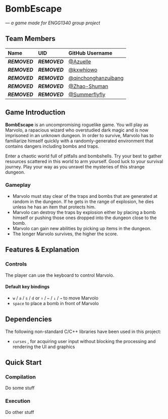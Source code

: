 # BombEscape
*— a game made for ENGG1340 group project*

## Team Members

| **Name**     | **UID**      | **GitHub Username**                                           |
| :----------- | :----------- | :------------------------------------------------------------ |
| ***REMOVED*** | ***REMOVED*** | [@Azuelle](https://github.com/Azuelle)                        | 
| ***REMOVED*** | ***REMOVED*** | [@kxwhiowo](https://github.com/kxwhiowo)                      |
| ***REMOVED*** | ***REMOVED*** | [@qinchonghanzuibang](https://github.com/qinchonghanzuibang)  |
| ***REMOVED*** | ***REMOVED*** | [@Zhao-Shuman](https://github.com/Zhao-Shuman)                |
| ***REMOVED*** | ***REMOVED*** | [@Summerflyfly](https://github.com/Summerflyfly)              |

## Game Introduction
**BombEscape** is an uncompromising roguelike game. You will play as Marvolo, a rapacious wizard who overstudied dark magic and is now imprisoned in an unknown dungeon. In order to survive, Marvolo has to familiarize himself quickly with a randomly-generated environment that contains dangers including bombs and traps. 

Enter a chaotic world full of pitfalls and bombshells. Try your best to gather resources scattered in this world to arm yourself. Good luck to your survival journey. Play your way as you unravel the mysteries of this strange dungeon.

### Gameplay
- Marvolo must stay clear of the traps and bombs that are generated at random in the dungeon. If he gets in the range of explosion, he dies unless he has an item that protects him.
- Marvolo can destroy the traps by explosion either by placing a bomb himself or pushing those ones dropped into the dungeon close to the bomb. 
- Marvolo can gain new abilities by picking up items in the dungeon.
- The longer Marvolo survives, the higher the score. 

## Features & Explanation

### Controls
The player can use the keyboard to control Marvolo.

#### Default key bindings
- `w` / `a` / `s` / `d` or `↑` / `←` / `↓` / `→` to move Marvolo
- `space` to place a bomb in front of Marvolo

## Dependencies
The following non-standard C/C++ libraries have been used in this project:
- `curses` , for acquiring user input without blocking the processing and rendering the UI and graphics

## Quick Start

### Compilation
Do some stuff

### Execution
Do other stuff

<!-- README REQUIREMENT

▪ Identification of the team members.
▪ A description of your game and introduce the game rules.
▪ A list of features that you have implemented and explain how each coding element 1 to 5 listed under the coding requirements aforementioned support your features.
▪ A list of non-standard C/C++ libraries, if any, that are used in your work and integrated to your code repo. Please also indicate what features in your game are supported by these libraries.
▪ Compilation and execution instructions. This serves like a "Quick start" of your game. The teaching team will follow your instructions to compile and run your game.
-->
